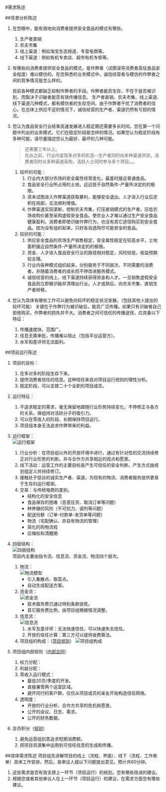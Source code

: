 #需求陈述

##背景分析陈述
1. 在您眼中，能有效地向消费者提供安全食品的模式有哪些。
	1. 生产者直销
	2. 农夫市集  
	3. 线上渠道：例如淘宝生态频道、专营电商等。
	4. 线下渠道：例如有机专卖店、超市有机专柜等。  	

2. 有哪些向消费者提供安全食品的模式，是作弊者（试图误导消费者高估食品安全程度）难以模仿的。在您熟悉的业务模式中，诚信经营者与模仿的作弊者之间的竞争情况是怎么样的。 
 
    目前各种模式都缺乏抑制作弊者的手段。作弊者能否生存，不在于是否被识别，而取决于识破者能否有效传播信息。
	生产者直销、农夫市集、线上渠道、线下渠道几种模式，都有模仿者的生存空间。由于作弊者干扰了消费者的信心。在总体上供应不足的情况下，诚信经营的生产者、渠道仍然有亏损的情况。  


3. 您认为食品安全行业结束高速发展进入稳定期还需要多长时间。您在第一个问题中列出的业务模式，它们在稳定阶段是怎样的情况。如果您认为稳定阶段有多种可能，请尽量描述您认为最好、最坏的几种可能。  
	>    还需要三年以上。  
	>	在此之前，行业内呈现多对多的形态--生产者同时向多种渠道供货，消费者同时从多种渠道采购，活跃人士同时参与多个项目。。。

	1. 较坏的可能：
		1. 行业内大部分农场的安全属性经常变化，最差时接近普通食品。
		2. 食品安全行业所占用的土地，远远低于自然条件-产量所决定的的极限。
		3. 资本试图进入作弊渠道获取暴利，能够安全退出。人才进入行业后淤积在局部，无法顺利增值。
		4. 作弊渠道实现垄断，控制农夫市集，打压直销模式的生产者，压低农场收购价甚至采购虚假安全食品。使农业人才难以通过生产安全食品健康盈利。消费者即使识破作弊行为，也没有其它途径购买到安全食品。因为没有组织起来，只好各自选购尽可能安全的食品。  
	2. 较好的可能：
		1. 供应安全食品的农场生产销售稳定，安全属性稳定在较高水平，土地面积接近自然条件-产量所决定的的极限。
		2. 资金、人才进入食品安全行业的路径相对稳定，风险较低，收益预期较合理。
		3. 行业内各种模式组织起来，分别服务于不同层次、不同需要的消费者，并随着消费者的成长而不停改进服务模式。
		4. 诚信经营的线上、线下渠道持续获得资金和人才。一旦销售虚假安全食品则立即被识破并清理出行业。人才成熟后，向农夫市集、直销生产者转移。  

4. 您认为具体有哪些工作可以避免向较坏的稳定状况发展。（包括其他人提出的较坏可能）
	关键在于作弊行为被识破后，能否广泛传播。如果只有识破者自己拒绝购买，作弊者的损失并不大。消费者之间可信任的传播途径，应具备以下特征：
	1. 传播速度快，范围广。
	2. 信息无需审批，传播难以阻止（包括平台运营方）。
	3. 水军和差评师无法盈利。   

##项目运行陈述
1. 项目的目标：
	1. 在多对多的阶段生存下来。
	2. 提供消费者信任的信息。这种信任来自对项目运行规则的理性分析。
	3. 稳定阶段，可以支撑二十个全职的项目成员。 
2. 运行特征：
	1. 不追求稳定的需求，毫无保留地跟随行业形势持续变化，不停修正与各方的关系，保组持对活跃分子的吸引力。
	2. 可以在零收入的阶段，长期保持项目运行。
	3. 项目组本身无法追求作弊带来的利益。
3. 运行框架：  
	![运行框架](img/3.png)  
	1. 行业分析：在项目组以外的开放环境中进行，通过有针对性的交流持续修正对行业形势的判断。并与合作方共享相近的观点和愿景。
	2. 线下活动：运营工作的主要目标是产生可信任的安全判断。产生方式由规划组定义并持续修订。 
	3. 接触处于低谷的诚实生产者、渠道，为现有的物流、消费者服务提供更易于生存的运行框架。
	4. 交易：与传统电商的差别。
		* 结构化的安全信息
		* 食品保存的困难（恶意压货、取消订单等问题）
		* 种养殖的风险（不可抗力、调剂等问题）
		* 配送份额（订单-付款单-发货单等问题）
		* 物流（宅配确认、非自有物流的管理）
		* 简化的购物流程
		* 后悔权和清醒期

4. 四层结构：  
	![四层结构](img/4.png)  
	项目内主要由指令流、信息流、资金流、物流四个层次。  

	1. 物流：  
		![物流模型](img/5.png)  
		* 引入集散点、取菜点。
		* 自动生成配送方案。
	2. 资金流：  
		![资金流](img/6.png)   
		* 技术服务费已通过特别条款锁死。
		* 其它服务费比例，由项目组根据情况调整。
	3. 信息流：  
		![信息流](img/7.png)   
		1. 水军及差评师：无法快速信任，可以快速失去信任。
		2. 开放的信任计算：第三方可以提供收费算法。
	4. 项目组的构成：（<a href="项目介绍及规则.doc">项目规则</a>）
		![项目组构成](img/proj.png)   


5. 项目组内部规则（<a href="项目组成员合同.md">内部合同</a>）
	1. 权力分配：
	2. 利益分配：
	3. 零收入运行模式：
		* 最低20页/季度的开发。
		* 直接兼管两个运营区域。 
		* 避开同行的客户群，仅仅从项目成员的亲友开始构造信任网络。
	4. 透明度：
		* 开放的行业分析，合作方共享的危机和愿景。
		* 公开的会议、日志、需求。
		* 公开的财务数据。
6. 会员积分（<a href="积分规则.md">规则</a>）
	1. 避免运营组刻意追求短期消费额。
	2. 把项目资源集中运用到可信任信息的生成和传播。 

##具体需求陈述
项目组先讲解项目的线上（流程、界面）、线下（流程、工作表单）具体工作安排。然后，各审议人就以下问题提出意见。预计共60分钟。  

1. 这些需求是否有效支撑上一环节（项目运行）的规划。您有哪些改进的建议。  
2. 根据您或者其他审议人在上一环节（项目运行）的建议，在需求方面您有哪些建议。  

